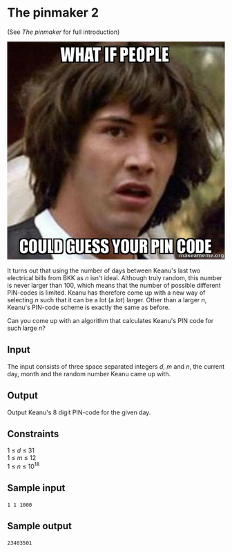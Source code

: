 # The pinmaker 2
(See _The pinmaker_ for full introduction)

![](../images/pinmaker.jpg)

It turns out that using the number of days between Keanu's last two electrical
bills from BKK as _n_ isn't ideal. Although truly random, this number is never
larger than 100, which means that the number of possible different PIN-codes is
limited. Keanu has therefore come up with a new way of selecting _n_ such that
it can be a lot (a _lot_) larger. Other than a larger _n_, Keanu's PIN-code
scheme is exactly the same as before.

Can you come up with an algorithm that calculates Keanu's PIN code for such
large _n_?

## Input
The input consists of three space separated integers _d_, _m_ and _n_, the
current day, month and the random number Keanu came up with.

## Output
Output Keanu's 8 digit PIN-code for the given day.

## Constraints
1 &le; _d_ &le; 31  
1 &le; _m_ &le; 12  
1 &le; _n_ &le; 10<sup>18</sup>

## Sample input
```
1 1 1000
```

## Sample output
```
23403501
```
